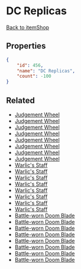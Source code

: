 # DC Replicas

<no description available>

[Back to itemShop](../item-shops.md)

## Properties

```json
{
    "id": 456,
    "name": "DC Replicas",
    "count": -100
}
```

## Related

- [Judgement Wheel](../items/14360-judgement-wheel.md)
- [Judgement Wheel](../items/14361-judgement-wheel.md)
- [Judgement Wheel](../items/14362-judgement-wheel.md)
- [Judgement Wheel](../items/14363-judgement-wheel.md)
- [Judgement Wheel](../items/14364-judgement-wheel.md)
- [Judgement Wheel](../items/14365-judgement-wheel.md)
- [Judgement Wheel](../items/14366-judgement-wheel.md)
- [Judgement Wheel](../items/14367-judgement-wheel.md)
- [Warlic's Staff](../items/14266-warlic-s-staff.md)
- [Warlic's Staff](../items/14267-warlic-s-staff.md)
- [Warlic's Staff](../items/14268-warlic-s-staff.md)
- [Warlic's Staff](../items/14269-warlic-s-staff.md)
- [Warlic's Staff](../items/14270-warlic-s-staff.md)
- [Warlic's Staff](../items/14271-warlic-s-staff.md)
- [Warlic's Staff](../items/14272-warlic-s-staff.md)
- [Warlic's Staff](../items/14273-warlic-s-staff.md)
- [Battle-worn Doom Blade](../items/14274-battle-worn-doom-blade.md)
- [Battle-worn Doom Blade](../items/14275-battle-worn-doom-blade.md)
- [Battle-worn Doom Blade](../items/14276-battle-worn-doom-blade.md)
- [Battle-worn Doom Blade](../items/14277-battle-worn-doom-blade.md)
- [Battle-worn Doom Blade](../items/14278-battle-worn-doom-blade.md)
- [Battle-worn Doom Blade](../items/14279-battle-worn-doom-blade.md)
- [Battle-worn Doom Blade](../items/14280-battle-worn-doom-blade.md)
- [Battle-worn Doom Blade](../items/14281-battle-worn-doom-blade.md)

